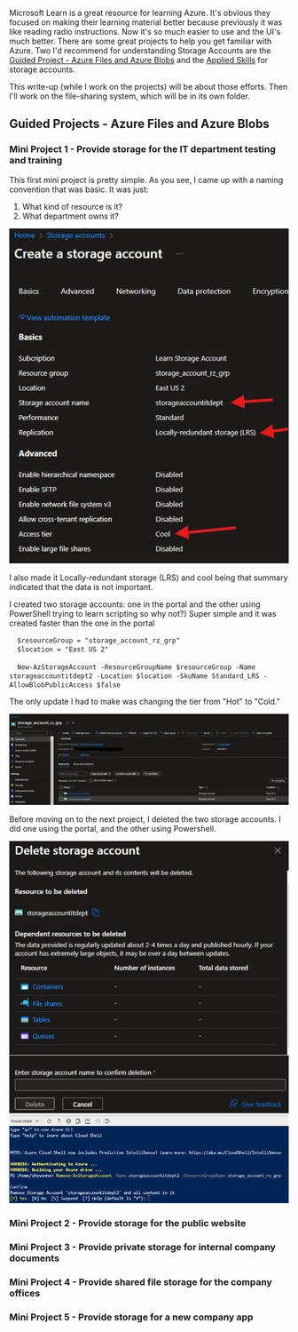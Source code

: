 Microsoft Learn is a great resource for learning Azure.  It's obvious they focused on making their learning material better because previously it was like reading radio instructions.  Now it's so much easier to use and the UI's much better. There are some great projects to help you get familiar with Azure.   Two I'd recommend for understanding Storage Accounts are the <a href="https://learn.microsoft.com/en-us/training/modules/guided-project-azure-files-azure-blobs/1-introduction">Guided Project - Azure Files and Azure Blobs</a> and the <a href="https://learn.microsoft.com/en-us/credentials/applied-skills/secure-storage-azure-files-azure-blob-storage/">Applied Skills</a> for storage accounts.  

This write-up (while I work on the projects) will be about those efforts.  Then I'll work on the file-sharing system, which will be in its own folder.

## Guided Projects - Azure Files and Azure Blobs 

### Mini Project 1 - Provide storage for the IT department testing and training
 This first mini project is pretty simple.  As you see, I came up with a naming convention that was basic.  It was just:  

1. What kind of resource is it?
2. What department owns it? 

<img src="https://github.com/shevonnepolastre/AZ-104-Studying/blob/main/StorageAccounts/Mini_Proj_1_Simple_Storage_Account_Setting.png">

I also made it Locally-redundant storage (LRS) and cool being that summary indicated that the data is not important. 

I created two storage accounts: one in the portal and the other using PowerShell trying to learn scripting so why not?) Super simple and it was created faster than the one in the portal
   
      $resourceGroup = "storage_account_rz_grp"
      $location = "East US 2"

      New-AzStorageAccount -ResourceGroupName $resourceGroup -Name storageaccountitdept2 -Location $location -SkuName Standard_LRS -AllowBlobPublicAccess $false

The only update I had to make was changing the tier from "Hot" to "Cold." 

<img src="https://github.com/shevonnepolastre/AZ-104-Studying/blob/main/StorageAccounts/Mini_Proj_1_Simple_Storage_Account_Powershell.png">

Before moving on to the next project, I deleted the two storage accounts.  I did one using the portal, and the other using Powershell.

<img src="https://github.com/shevonnepolastre/AZ-104-Studying/blob/main/StorageAccounts/Mini_Proj_1_Simple_Storage_Account_Delete_Portal.png">

<img src="https://github.com/shevonnepolastre/AZ-104-Studying/blob/main/StorageAccounts/Mini_Proj_1_Simple_Storage_Account_Delete_Powershell.png">

### Mini Project 2 - Provide storage for the public website

### Mini Project 3 - Provide private storage for internal company documents

### Mini Project 4 - Provide shared file storage for the company offices

### Mini Project 5 - Provide storage for a new company app
